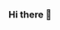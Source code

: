 ### Hi there 👋

<!--
**linkd1/linkd1** is a ✨ _special_ ✨ repository because its `README.md` (this file) appears on your GitHub profile.

Here are some ideas to get you started:

- 🔭 I’m currently working on linkd1
- 🌱 I’m currently learning JS
- 🤔 I’m looking for help with recently opened files tab in unbloc.html
- 📫 How to reach me: d.tsarddakas@gmail.com
- ⚡ Fun fact: I'm 84627264872467268624627486 years old
-->
